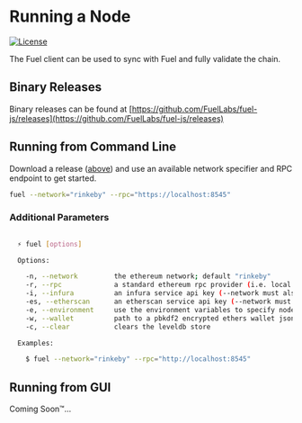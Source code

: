 Running a Node
===

[![License](https://img.shields.io/badge/License-Apache%202.0-blue.svg)](https://opensource.org/licenses/Apache-2.0)

<!--
[![npm version](https://badge.fury.io/js/%40fuel-js%2Fclient.svg)](https://badge.fury.io/js/%40fuel-js%2Fclient)
-->

The Fuel client can be used to sync with Fuel and fully validate the chain.

Binary Releases
---

Binary releases can be found at [https://github.com/FuelLabs/fuel-js/releases](https://github.com/FuelLabs/fuel-js/releases)

Running from Command Line
---

Download a release ([above](#releases)) and use an available network specifier and RPC endpoint to get started.

```bash
fuel --network="rinkeby" --rpc="https://localhost:8545"
```

### Additional Parameters

```bash

  ⚡ fuel [options]

  Options:

    -n, --network         the ethereum network; default "rinkeby"
    -r, --rpc             a standard ethereum rpc provider (i.e. local go-ethereum)
    -i, --infura          an infura service api key (--network must also be specified)
    -es, --etherscan      an etherscan service api key (--network must also be specified)
    -e, --environment     use the environment variables to specify node paramaters
    -w, --wallet          path to a pbkdf2 encrypted ethers wallet json file; default ".fuel-wallet.json"
    -c, --clear           clears the leveldb store

  Examples:

    $ fuel --network="rinkeby" --rpc="http://localhost:8545"

```

Running from GUI
---

Coming Soon™...
